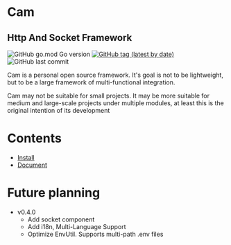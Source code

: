 # Cam 
## Http And Socket Framework

![GitHub go.mod Go version](https://img.shields.io/github/go-mod/go-version/go-cam/cam?color=red)
[![GitHub tag (latest by date)](https://img.shields.io/github/v/tag/go-cam/cam)](https://github.com/go-cam/cam/tags)
![GitHub last commit](https://img.shields.io/github/last-commit/go-cam/cam)

Cam is a personal open source framework. It's goal is not to be lightweight, but to be a large framework of multi-functional integration.

Cam may not be suitable for small projects. It may be more suitable for medium and large-scale projects under multiple modules, at least this is the original intention of its development


# Contents

- [Install](https://github.com/go-cam/cam-template)
- [Document](https://github.com/go-cam/cam-doc)

# Future planning

- v0.4.0
  - Add socket component
  - Add i18n, Multi-Language Support
  - Optimize EnvUtil. Supports multi-path .env files

